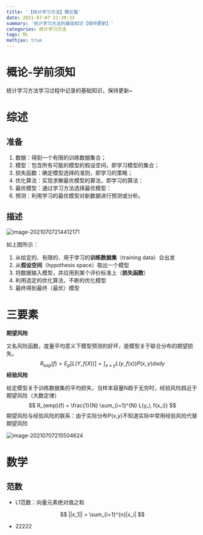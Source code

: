 ```yaml
---
title: '【统计学习方法】概论篇'
date: 2021-07-07 21:39:33
summary: '统计学习方法的基础知识【保持更新】'
categories: 统计学习方法
tags: ML
mathjax: true
---
```


# 概论-学前须知

统计学习方法学习过程中记录的基础知识，保持更新~

# 综述

## 准备

1. 数据：得到一个有限的训练数据集合；
2. 模型：包含所有可能的模型的假设空间，即学习模型的集合；
3. 损失函数：确定模型选择的准则，即学习的策略；
4. 优化算法：实现求解最优模型的算法，即学习的算法：
5. 最优模型：通过学习方法选择最优模型：
6. 预测：利用学习的最优模型对新数据进行预测或分析。 

## 描述

![image-20210707214412171](https://gitee.com/Butterflier/pictures/raw/master/image-20210707214412171.png)

如上图所示：

1. 从给定的、有限的、用于学习的**训练数据集**（training data）合出发
2. 从**假设空间**（hypothesis space）取出一个模型
3. 将数据输入模型，并应用到某个评价标准上（**损失函数**）
4. 利用选定的优化算法，不断的优化模型
5. 最终得到最终（最优）模型

# 三要素

**期望风险**

又名风险函数，度量平均意义下模型预测的好坏，是模型关于联合分布的期望损失。
$$
R_{exp}(f) = E_p[L(Y, f(X))] = \int_{x \times y} L(y, f(x)) P(x, y) dxdy
$$
**经验风险**

给定模型关于训练数据集的平均损失，当样本容量N趋于无穷时，经验风险趋近于期望风险（大数定律）
$$
R_{emp}(f) = \frac{1}{N} \sum_{i=1}^{N} L(y_i, f(x_i))
$$
期望风险与经验风险的联系：由于实际分布P(x,y)不知道实际中常用经验风险代替期望风险

![image-20210707215504624](https://gitee.com/Butterflier/pictures/raw/master/image-20210707215504624.png)

# 数学

## 范数

* L1范数：向量元素绝对值之和

$$
||x_1|| = \sum_{i=1}^{n}|x_i|
$$

* 22222
